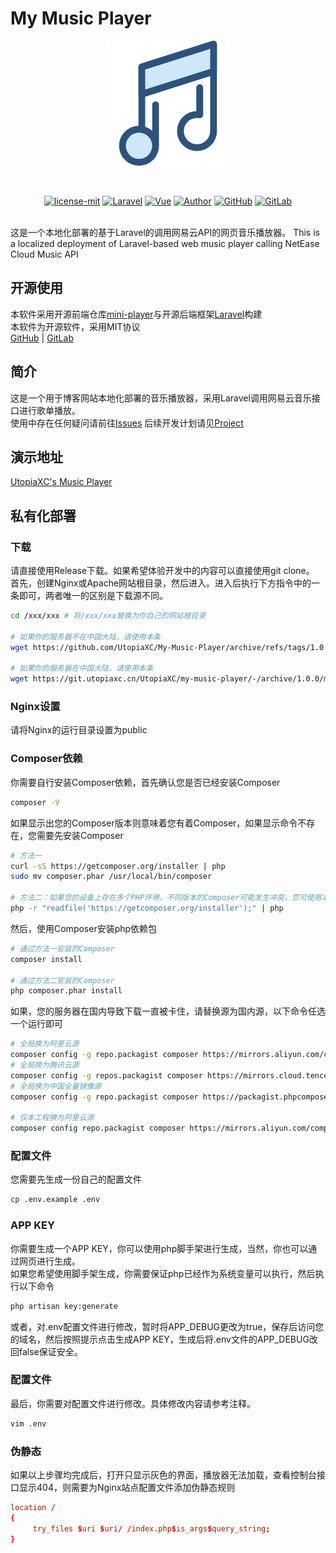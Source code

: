 # My Music Player  
<p align="center"><img src="public/images/music.png" alt="logo"/></p>
<br>
<p align="center">
<a target="_blank" href="https://github.com/UtopiaXC/My-Music-Player/blob/master/LICENSE"><img src="https://img.shields.io/badge/license-MIT-green" alt="license-mit"/></a>
<a target="_blank" href="https://laravel.com/"><img src="https://img.shields.io/badge/Laravel-8.83.11-%23ff5252" alt="Laravel"/></a>
<a target="_blank" href="https://vuejs.org/"><img src="https://img.shields.io/badge/Vue-2.x-%2343a047" alt="Vue"/></a>
<a target="_blank" href="https://www.utopiaxc.cn/"><img src="https://img.shields.io/badge/Author-UtopiaXC-%23ae52d4" alt="Author"/></a>
<a target="_blank" href="https://github.com/UtopiaXC/My-Music-Player"><img src="https://img.shields.io/badge/GitHub-My%20Music%20Player-%236d6d6d" alt="GitHub"/></a>
<a target="_blank" href="https://git.utopiaxc.cn/UtopiaXC/my-music-player"><img src="https://img.shields.io/badge/GitLab-My%20Music%20Player-%23ff8a65" alt="GitLab"/></a>
</p>
<br>
这是一个本地化部署的基于Laravel的调用网易云API的网页音乐播放器。  
This is a localized deployment of Laravel-based web music player calling NetEase Cloud Music API  

## 开源使用  
本软件采用开源前端仓库[mini-player](https://github.com/muhammed/mini-player)与开源后端框架[Laravel](https://github.com/laravel/laravel)构建  
本软件为开源软件，采用MIT协议  
[GitHub](https://github.com/UtopiaXC/My-Music-Player) | [GitLab](https://git.utopiaxc.cn/UtopiaXC/my-music-player)

## 简介
这是一个用于博客网站本地化部署的音乐播放器，采用Laravel调用网易云音乐接口进行歌单播放。  
使用中存在任何疑问请前往[Issues](https://github.com/UtopiaXC/My-Music-Player/issues)
后续开发计划请见[Project](https://github.com/UtopiaXC/My-Music-Player/projects)

## 演示地址
[UtopiaXC's Music Player](https://music.utopiaxc.cn/) 

## 私有化部署
### 下载  
请直接使用Release下载。如果希望体验开发中的内容可以直接使用git clone。  
首先，创建Nginx或Apache网站根目录，然后进入。进入后执行下方指令中的一条即可，两者唯一的区别是下载源不同。  
```bash
cd /xxx/xxx # 将/xxx/xxx替换为你自己的网站根目录

# 如果你的服务器不在中国大陆，请使用本条
wget https://github.com/UtopiaXC/My-Music-Player/archive/refs/tags/1.0.0.tar.gz && tar -zxvf 1.0.0.tar.gz && cp -r My-Music-Player-1.0.0/. ./ && sudo rm -rf 1.0.0.tar.gz My-Music-Player-1.0.0/ && sudo chmod -R 777 ./

# 如果你的服务器在中国大陆，请使用本条
wget https://git.utopiaxc.cn/UtopiaXC/my-music-player/-/archive/1.0.0/my-music-player-1.0.0.tar.gz && tar -zxvf my-music-player-1.0.0.tar.gz && cp -r my-music-player-1.0.0/.  ./ && sudo rm -rf my-music-player-1.0.0.tar.gz my-music-player-1.0.0/ && sudo chmod -R 777 ./
```

### Nginx设置
请将Nginx的运行目录设置为public  

### Composer依赖
你需要自行安装Composer依赖，首先确认您是否已经安装Composer  
```bash
composer -V
```
如果显示出您的Composer版本则意味着您有着Composer，如果显示命令不存在，您需要先安装Composer  
```bash
# 方法一
curl -sS https://getcomposer.org/installer | php
sudo mv composer.phar /usr/local/bin/composer

# 方法二：如果您的设备上存在多个PHP环境，不同版本的Composer可能发生冲突，您可使用本方法
php -r "readfile('https://getcomposer.org/installer');" | php
```

然后，使用Composer安装php依赖包  
```bash
# 通过方法一安装的Composer
composer install

# 通过方法二安装的Composer
php composer.phar install
```

如果，您的服务器在国内导致下载一直被卡住，请替换源为国内源，以下命令任选一个运行即可  
```bash
# 全局换为阿里云源
composer config -g repo.packagist composer https://mirrors.aliyun.com/composer/
# 全局换为腾讯云源
composer config -g repos.packagist composer https://mirrors.cloud.tencent.com/composer/
# 全局换为中国全量镜像源
composer config -g repo.packagist composer https://packagist.phpcomposer.com

# 仅本工程换为阿里云源
composer config repo.packagist composer https://mirrors.aliyun.com/composer/
```

### 配置文件
您需要先生成一份自己的配置文件  
```bash
cp .env.example .env
```

### APP KEY
你需要生成一个APP KEY，你可以使用php脚手架进行生成，当然，你也可以通过网页进行生成。  
如果您希望使用脚手架生成，你需要保证php已经作为系统变量可以执行，然后执行以下命令  
```bash
php artisan key:generate
```
或者，对.env配置文件进行修改，暂时将APP_DEBUG更改为true，保存后访问您的域名，然后按照提示点击生成APP KEY，生成后将.env文件的APP_DEBUG改回false保证安全。  

### 配置文件
最后，你需要对配置文件进行修改。具体修改内容请参考注释。
```bash
vim .env
```

### 伪静态
如果以上步骤均完成后，打开只显示灰色的界面，播放器无法加载，查看控制台接口显示404，则需要为Nginx站点配置文件添加伪静态规则
```conf
location /
{
	 try_files $uri $uri/ /index.php$is_args$query_string;
}
```
